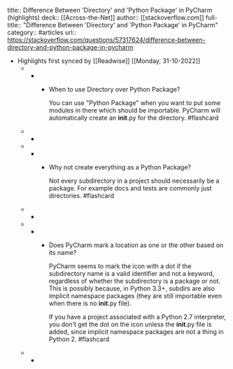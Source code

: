 title:: Difference Between 'Directory' and 'Python Package' in PyCharm (highlights)
deck:: [[Across-the-Net]]
author:: [[stackoverflow.com]]
full-title:: "Difference Between 'Directory' and 'Python Package' in PyCharm"
category:: #articles
url:: https://stackoverflow.com/questions/57317624/difference-between-directory-and-python-package-in-pycharm

- Highlights first synced by [[Readwise]] [[Monday, 31-10-2022]]
	- -
		- When to use Directory over Python Package?
		  
		  
		  You can use "Python Package" when you want to put some modules in there which should be importable. PyCharm will automatically create an __init__.py for the directory. #flashcard
	- -
	- -
		- Why not create everything as a Python Package?
		  
		  
		  Not every subdirectory in a project should necessarily be a package.  For example docs and tests are commonly just directories. #flashcard
	- -
	- -
		- Does PyCharm mark a location as one or the other based on its name?
		  
		  
		  PyCharm seems to mark the icon with a dot if the subdirectory name is a valid identifier and not a keyword, regardless of whether the subdirectory is a package or not. This is possibly because, in Python 3.3+, subdirs are also implicit namespace packages (they are still importable even when there is no __init__.py file).
		  
		  If you have a project associated with a Python 2.7 interpreter, you don't get the dot on the icon unless the __init__.py file is added, since implicit namespace packages are not a thing in Python 2. #flashcard
	- -